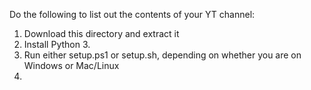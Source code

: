 Do the following to list out the contents of your YT channel:

1. Download this directory and extract it
2. Install Python 3.
3. Run either setup.ps1 or setup.sh, depending on whether you are on Windows or Mac/Linux
4. 

